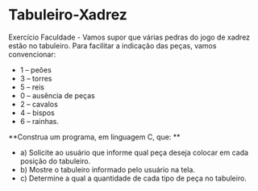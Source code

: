 # Tabuleiro-Xadrez
Exercício Faculdade - Vamos supor que várias pedras do jogo de xadrez estão no tabuleiro. Para facilitar a indicação das peças, vamos convencionar: 

- 1 – peões 
- 3 – torres 
- 5 – reis 
- 0 – ausência de peças 
- 2 – cavalos 
- 4 – bispos 
- 6 – rainhas.  

**Construa um programa, em linguagem C, que: **
- a) Solicite ao usuário que informe qual peça deseja colocar em cada posição do tabuleiro. 
- b) Mostre o tabuleiro informado pelo usuário na tela. 
- c) Determine a qual a quantidade de cada tipo de peça no tabuleiro. 
